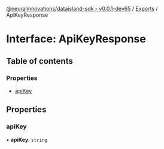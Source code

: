 [@neuralinnovations/dataisland-sdk - v0.0.1-dev65](../../README.md) / [Exports](../modules.md) / ApiKeyResponse

# Interface: ApiKeyResponse

## Table of contents

### Properties

- [apiKey](ApiKeyResponse.md#apikey)

## Properties

### apiKey

• **apiKey**: `string`
